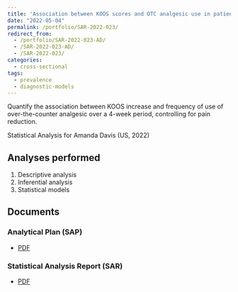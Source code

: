 ```yaml
---
title: 'Association between KOOS scores and OTC analgesic use in patients using knee-braces'
date: "2022-05-04"
permalink: /portfolio/SAR-2022-023/
redirect_from:
  - /portfolio/SAR-2022-023-AD/
  - /SAR-2022-023-AD/
  - /SAR-2022-023/
categories:
  - cross-sectional
tags:
  - prevalence
  - diagnostic-models
---
```


Quantify the association between KOOS increase and frequency of use of over-the-counter analgesic over a 4-week period, controlling for pain reduction.

Statistical Analysis for Amanda Davis (US, 2022)
<!-- Technical Report for Amanda Davis (US, 2022) -->

## Analyses performed

1. Descriptive analysis
1. Inferential analysis
1. Statistical models

## Documents

<!-- The client has requested that this analysis be kept confidential until a future date, determined by the client. -->
<!-- All documents from this consultation are therefore not published online and only the title and year of the analysis will be included in the consultant's Portfolio. -->
<!-- After the agreed date is reached, the documents will be released. -->

<!-- The client has requested that this analysis be kept confidential. -->
<!-- All documents from this consultation are therefore not published online and only the title and year of the analysis will be included in the consultant's Portfolio. -->

### Analytical Plan (SAP)

- [PDF][sap]

### Statistical Analysis Report (SAR)

- [PDF][sar]

<!-- ## Associated analyses -->

<!-- This analysis is part of a larger project and is supported by other analyses, linked below. -->

<!-- **[assoc_title]** -->

<!-- <[assoc_link]> -->

<!-- --- -->

[sap]: /files/SAP-2022-023-AD-v01.pdf
[sar]: /files/SAR-2022-023-AD-v01.pdf
